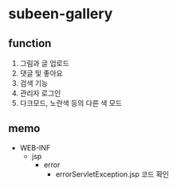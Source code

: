 # subeen-gallery

## function

1. 그림과 글 업로드
2. 댓글 및 좋아요
3. 검색 기능
4. 관리자 로그인
5. 다크모드, 노란색 등의 다른 색 모드

## memo

- WEB-INF
    - jsp
        - error
            - errorServletException.jsp 코드 확인
